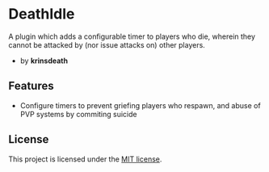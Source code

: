 DeathIdle
===
A plugin which adds a configurable timer to players who die, wherein they cannot be attacked by (nor issue attacks on) other players.

*   by **krinsdeath**

Features
---
*   Configure timers to prevent griefing players who respawn, and abuse of PVP systems by commiting suicide

License
---
This project is licensed under the <a href="http://www.opensource.org/licenses/mit-license.php">MIT license</a>.